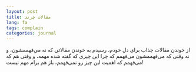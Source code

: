 ```yaml
---
layout: post
title: مقالات چرند
lang: fa
tags: complain
categories: journal
---
```


از خوندن مقالات جذاب برای دل خودم، رسیدم به خوندن مقالاتی که نه می‌فهممشون، و نه وقتی که می‌فهممشون می‌فهمم که چرا این چیزی که گفته شده مهمه، و وقتی هم که می‌فهمم که اهمیت این چیز رو نمی‌فهمم، باز هم برام مهم نیست!
